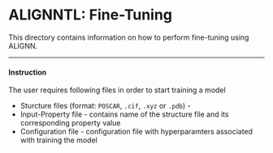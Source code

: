 # ALIGNNTL: Fine-Tuning

This directory contains information on how to perform fine-tuning using ALIGNN.

---------

#### Instruction

The user requires following files in order to start training a model
* Sturcture files (format: `POSCAR`, `.cif`, `.xyz` or `.pdb`) - 
* Input-Property file - contains name of the structure file and its corresponding property value
* Configuration file - configuration file with hyperparamters associated with training the model
